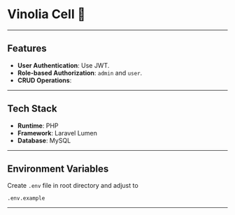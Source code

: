 # **Vinolia Cell 📱**

---

## **Features**

- **User Authentication**: Use JWT.
- **Role-based Authorization**: `admin` and `user`.
- **CRUD Operations**:

---

## **Tech Stack**

- **Runtime**: PHP
- **Framework**: Laravel Lumen
- **Database**: MySQL

---

## **Environment Variables**

Create `.env` file in root directory and adjust to

```env
.env.example
```

---
